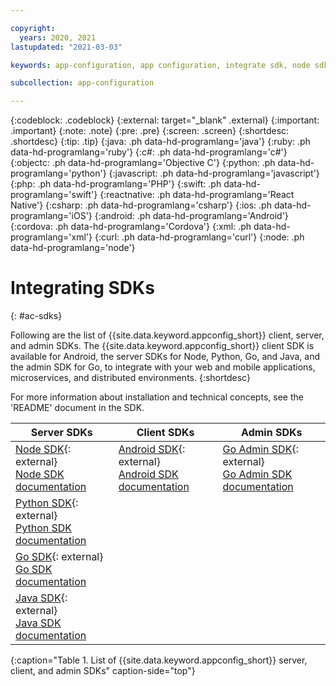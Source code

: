 ```yaml
---

copyright:
  years: 2020, 2021
lastupdated: "2021-03-03"

keywords: app-configuration, app configuration, integrate sdk, node sdk, npm, sdk, android sdk, android, python sdk, python, go, golang, java server sdk, java, go admin sdk

subcollection: app-configuration

---
```


{:codeblock: .codeblock}
{:external: target="_blank" .external}
{:important: .important}
{:note: .note}
{:pre: .pre}
{:screen: .screen}
{:shortdesc: .shortdesc}
{:tip: .tip}
{:java: .ph data-hd-programlang='java'}
{:ruby: .ph data-hd-programlang='ruby'}
{:c#: .ph data-hd-programlang='c#'}
{:objectc: .ph data-hd-programlang='Objective C'}
{:python: .ph data-hd-programlang='python'}
{:javascript: .ph data-hd-programlang='javascript'}
{:php: .ph data-hd-programlang='PHP'}
{:swift: .ph data-hd-programlang='swift'}
{:reactnative: .ph data-hd-programlang='React Native'}
{:csharp: .ph data-hd-programlang='csharp'}
{:ios: .ph data-hd-programlang='iOS'}
{:android: .ph data-hd-programlang='Android'}
{:cordova: .ph data-hd-programlang='Cordova'}
{:xml: .ph data-hd-programlang='xml'}
{:curl: .ph data-hd-programlang='curl'}
{:node: .ph data-hd-programlang='node'}

# Integrating SDKs
{: #ac-sdks}

Following are the list of {{site.data.keyword.appconfig_short}} client, server, and admin SDKs. The {{site.data.keyword.appconfig_short}} client SDK is available for Android, the server SDKs for Node, Python, Go, and Java, and the admin SDK for Go, to integrate with your web and mobile applications, microservices, and distributed environments. 
{:shortdesc}

For more information about installation and technical concepts, see the 'README' document in the SDK.

|Server SDKs                          |Client SDKs                          |Admin SDKs                          |
|-------------------------------------|-------------------------------------|------------------------------------|
|[Node SDK](https://github.com/IBM/appconfiguration-node-sdk){: external} </br>[Node SDK documentation](/docs/app-configuration?topic=app-configuration-ac-integrate-sdks) |[Android SDK](https://github.com/IBM/appconfiguration-android-client-sdk){: external} </br>[Android SDK documentation](/docs/app-configuration?topic=app-configuration-ac-integrate-sdks-android) |[Go Admin SDK](https://github.com/IBM/appconfiguration-go-admin-sdk){: external} </br>[Go Admin SDK documentation](https://{DomainName}/apidocs/app-configuration?code=go) |
|[Python SDK](https://github.com/IBM/appconfiguration-python-sdk){: external} </br>[Python SDK documentation](/docs/app-configuration?topic=app-configuration-ac-python) | &nbsp;&nbsp; | &nbsp;&nbsp; |
|[Go SDK](https://github.com/IBM/appconfiguration-go-sdk){: external} </br>[Go SDK documentation](/docs/app-configuration?topic=app-configuration-ac-golang) | &nbsp;&nbsp; | &nbsp;&nbsp; |
|[Java SDK](https://github.com/IBM/appconfiguration-java-sdk){: external} </br>[Java SDK documentation](/docs/app-configuration?topic=app-configuration-ac-java) | &nbsp;&nbsp; | &nbsp;&nbsp; |
{:caption="Table 1. List of {{site.data.keyword.appconfig_short}} server, client, and admin SDKs" caption-side="top"}
